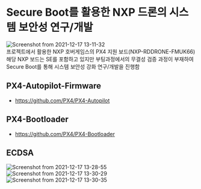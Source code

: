 # Secure Boot를 활용한 NXP 드론의 시스템 보안성 연구/개발
![Screenshot from 2021-12-17 13-11-32](https://user-images.githubusercontent.com/55688999/146487762-f212140f-d16b-44a8-b729-fb8f67b0b41d.png) </br>
프로젝트에서 활용한 NXP 호버게임스의 PX4 지원 보드(NXP-RDDRONE-FMUK66) </br>
해당 NXP 보드는 SE를 포함하고 있지만 부팅과정에서의 무결성 검증 과정이 부재하여 Secure Boot를 통해 시스템 보안성 강화 연구/개발을 진행함 </br>

## PX4-Autopilot-Firmware
- https://github.com/PX4/PX4-Autopilot </br>

## PX4-Bootloader
- https://github.com/PX4/PX4-Bootloader </br>

## ECDSA 
![Screenshot from 2021-12-17 13-28-55](https://user-images.githubusercontent.com/55688999/146489093-83643a94-2412-4380-ae40-667270add662.png) </br>![Screenshot from 2021-12-17 13-30-29](https://user-images.githubusercontent.com/55688999/146489211-14c0ac63-9674-4195-8d6f-aa478cc80ca3.png) </br> 
![Screenshot from 2021-12-17 13-30-35](https://user-images.githubusercontent.com/55688999/146489235-8553af2f-878c-45ae-86bd-19c07723122f.png) </br>
